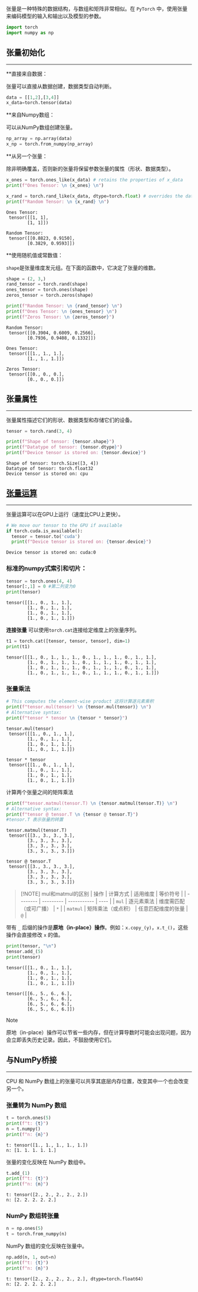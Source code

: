 张量是一种特殊的数据结构，与数组和矩阵非常相似。在 `PyTorch` 中，使用张量来编码模型的输入和输出以及模型的参数。

```python
import torch
import numpy as np
```

## 张量初始化
***

**直接来自数据：

张量可以直接从数据创建，数据类型自动判断。

```python
data = [[1,2],[3,4]]
x_data=torch.tensor(data)
```

**来自Numpy数组：

可以从NumPy数组创建张量。

```python
np_array = np.array(data)
x_np = torch.from_numpy(np_array)
```

**从另一个张量：

除非明确覆盖，否则新的张量将保留参数张量的属性（形状、数据类型）。

```python
x_ones = torch.ones_like(x_data) # retains the properties of x_data
print(f"Ones Tensor: \n {x_ones} \n")

x_rand = torch.rand_like(x_data, dtype=torch.float) # overrides the datatype of x_data
print(f"Random Tensor: \n {x_rand} \n")
```

```Out
Ones Tensor:
 tensor([[1, 1],
        [1, 1]])

Random Tensor:
 tensor([[0.8823, 0.9150],
        [0.3829, 0.9593]])
```

**使用随机值或常数值：

`shape`是张量维度发元组。在下面的函数中，它决定了张量的维数。

```python
shape = (2, 3,)
rand_tensor = torch.rand(shape)
ones_tensor = torch.ones(shape)
zeros_tensor = torch.zeros(shape)

print(f"Random Tensor: \n {rand_tensor} \n")
print(f"Ones Tensor: \n {ones_tensor} \n")
print(f"Zeros Tensor: \n {zeros_tensor}")
```

```Out
Random Tensor:
 tensor([[0.3904, 0.6009, 0.2566],
        [0.7936, 0.9408, 0.1332]])

Ones Tensor:
 tensor([[1., 1., 1.],
        [1., 1., 1.]])

Zeros Tensor:
 tensor([[0., 0., 0.],
        [0., 0., 0.]])
```

## 张量属性
***

张量属性描述它们的形状、数据类型和存储它们的设备。

```python
tensor = torch.rand(3, 4)

print(f"Shape of tensor: {tensor.shape}")
print(f"Datatype of tensor: {tensor.dtype}")
print(f"Device tensor is stored on: {tensor.device}")
```

```Out
Shape of tensor: torch.Size([3, 4])
Datatype of tensor: torch.float32
Device tensor is stored on: cpu
```

## [张量运算](https://pytorch.org/docs/stable/torch.html)
***

张量运算可以在GPU上运行（速度比CPU上更快）。

```Python
# We move our tensor to the GPU if available
if torch.cuda.is_available():
  tensor = tensor.to('cuda')
  print(f"Device tensor is stored on: {tensor.device}")
```

```Out
Device tensor is stored on: cuda:0
```

### 标准的numpy式索引和切片：

```Python
tensor = torch.ones(4, 4)
tensor[:,1] = 0 #第二列变为0
print(tensor)
```

```Out
tensor([[1., 0., 1., 1.],
        [1., 0., 1., 1.],
        [1., 0., 1., 1.],
        [1., 0., 1., 1.]])
```

**连接张量** 可以使用`torch.cat`连接给定维度上的张量序列。

```Python
t1 = torch.cat([tensor, tensor, tensor], dim=1)
print(t1)
```

```Out
tensor([[1., 0., 1., 1., 1., 0., 1., 1., 1., 0., 1., 1.],
        [1., 0., 1., 1., 1., 0., 1., 1., 1., 0., 1., 1.],
        [1., 0., 1., 1., 1., 0., 1., 1., 1., 0., 1., 1.],
        [1., 0., 1., 1., 1., 0., 1., 1., 1., 0., 1., 1.]])
```

### 张量乘法

```Python
# This computes the element-wise product 这将计算逐元素乘积
print(f"tensor.mul(tensor) \n {tensor.mul(tensor)} \n")
# Alternative syntax:
print(f"tensor * tensor \n {tensor * tensor}")
```

```Out
tensor.mul(tensor)
 tensor([[1., 0., 1., 1.],
        [1., 0., 1., 1.],
        [1., 0., 1., 1.],
        [1., 0., 1., 1.]])

tensor * tensor
 tensor([[1., 0., 1., 1.],
        [1., 0., 1., 1.],
        [1., 0., 1., 1.],
        [1., 0., 1., 1.]])
```

计算两个张量之间的矩阵乘法

```Python
print(f"tensor.matmul(tensor.T) \n {tensor.matmul(tensor.T)} \n")
# Alternative syntax:
print(f"tensor @ tensor.T \n {tensor @ tensor.T}")
#tensor.T 表示张量的转置
```

```Out
tensor.matmul(tensor.T)
 tensor([[3., 3., 3., 3.],
        [3., 3., 3., 3.],
        [3., 3., 3., 3.],
        [3., 3., 3., 3.]])

tensor @ tensor.T
 tensor([[3., 3., 3., 3.],
        [3., 3., 3., 3.],
        [3., 3., 3., 3.],
        [3., 3., 3., 3.]])
```

> [!NOTE] mul和matmul的区别
> | 操作       | 计算方式      | 适用维度        | 等价符号 |
| -------- | --------- | ----------- | ---- |
| `mul`    | 逐元素乘法     | 维度需匹配（或可广播） | `*`  |
| `matmul` | 矩阵乘法（或点积） | 任意匹配维度的张量   | `@`  |

带有 `_` 后缀的操作是**原地（in-place）操作**。例如：`x.copy_(y)`，`x.t_()`，这些操作会直接修改 `x` 的值。

```Python
print(tensor, "\n")
tensor.add_(5)
print(tensor)
```

```Out
tensor([[1., 0., 1., 1.],
        [1., 0., 1., 1.],
        [1., 0., 1., 1.],
        [1., 0., 1., 1.]])

tensor([[6., 5., 6., 6.],
        [6., 5., 6., 6.],
        [6., 5., 6., 6.],
        [6., 5., 6., 6.]])
```

>[!note]
>原地（in-place）操作可以节省一些内存，但在计算导数时可能会出现问题，因为会立即丢失历史记录。因此，不鼓励使用它们。

## 与NumPy桥接
***

CPU 和 NumPy 数组上的张量可以共享其底层内存位置，改变其中一个也会改变另一个。

### 张量转为 NumPy 数组

```Python
t = torch.ones(5)
print(f"t: {t}")
n = t.numpy()
print(f"n: {n}")
```

```Out
t: tensor([1., 1., 1., 1., 1.])
n: [1. 1. 1. 1. 1.]
```

张量的变化反映在 NumPy 数组中。

```Python
t.add_(1)
print(f"t: {t}")
print(f"n: {n}")
```

```Out
t: tensor([2., 2., 2., 2., 2.])
n: [2. 2. 2. 2. 2.]
```

### NumPy 数组转张量

```Python
n = np.ones(5)
t = torch.from_numpy(n)
```

NumPy 数组的变化反映在张量中。

```Python
np.add(n, 1, out=n)
print(f"t: {t}")
print(f"n: {n}")
```

```Out
t: tensor([2., 2., 2., 2., 2.], dtype=torch.float64)
n: [2. 2. 2. 2. 2.]
```